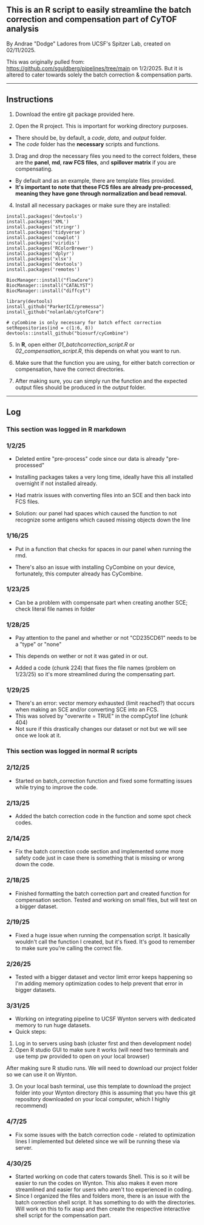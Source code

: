 ## This is an R script to easily streamline the batch correction and compensation part of CyTOF analysis 

By Andrae "Dodge" Ladores from UCSF's Spitzer Lab, created on 02/11/2025. 

This was originally pulled from: https://github.com/sguldberg/pipelines/tree/main on 1/2/2025.
But it is altered to cater towards solely the batch correction & compensation parts.

---

## Instructions

1. Download the entire git package provided here.

2. Open the R project. This is important for working directory purposes.
- There should be, by default, a *code*, *data*, and *output* folder.
- The *code* folder has the **necessary** scripts and functions.

3. Drag and drop the necessary files you need to the correct folders, these are the **panel**, **md**, **raw FCS files**, and **spillover matrix** if you are compensating.
- By default and as an example, there are template files provided.
- **It's important to note that these FCS files are already pre-processed, meaning they have gone through normalization and bead removal.**

4. Install all necessary packages or make sure they are installed:
``` 
install.packages('devtools')
install.packages('XML')
install.packages('stringr')
install.packages('tidyverse')
install.packages('cowplot')
install.packages('viridis')
install.packages('RColorBrewer')
install.packages('dplyr')
install.packages('xlsx')
install.packages('devtools')
install.packages('remotes')

BiocManager::install("flowCore")
BiocManager::install("CATALYST")
BiocManager::install("diffcyt")

library(devtools)
install_github("ParkerICI/premessa")
install_github("nolanlab/cytofCore")

# cyCombine is only necessary for batch effect correction
setRepositories(ind = c(1:6, 8))
devtools::install_github("biosurf/cyCombine") 
``` 

5. In **R**, open either *01_batchcorrection_script.R* or *02_compensation_script.R*, this depends on what you want to run.

6. Make sure that the function you are using, for either batch correction or compensation, have the correct directories.

7. After making sure, you can simply run the function and the expected output files should be produced in the *output* folder.

---

## Log

### This section was logged in R markdown

### 1/2/25
- Deleted entire "pre-process" code since our data is already "pre-processed"
- Installing packages takes a very long time, ideally have this all installed overnight if not installed already.

- Had matrix issues with converting files into an SCE and then back into FCS files.
- Solution: our panel had spaces which caused the function to not recognize some antigens which caused missing objects down the line

### 1/16/25 
- Put in a function that checks for spaces in our panel when running the rmd.

- There's also an issue with installing CyCombine on your device, fortunately, this computer already has CyCombine.

### 1/23/25
- Can be a problem with compensate part when creating another SCE; check literal file names in folder

### 1/28/25
- Pay attention to the panel and whether or not "CD235CD61" needs to be a "type" or "none"
- This depends on wether or not it was gated in or out.

- Added a code (chunk 224) that fixes the file names (problem on 1/23/25) so it's more streamlined during the compensating part. 

### 1/29/25
- There's an error: vector memory exhausted (limit reached?) that occurs when making an SCE and/or converting SCE into an FCS.
- This was solved by "overwrite = TRUE" in the compCytof line (chunk 404)
- Not sure if this drastically changes our dataset or not but we will see once we look at it.

### This section was logged in normal R scripts

### 2/12/25
- Started on batch_correction function and fixed some formatting issues while trying to improve the code.

### 2/13/25
- Added the batch correction code in the function and some spot check codes.

### 2/14/25
- Fix the batch correction code section and implemented some more safety code just in case there is something that is missing or wrong down the code.

### 2/18/25
- Finished formatting the batch correction part and created function for compensation section. Tested and working on small files, but will test on a bigger dataset.

### 2/19/25
- Fixed a huge issue when running the compensation script. It basically wouldn't call the function I created, but it's fixed. It's good to remember to make sure you're calling the correct file.

### 2/26/25
- Tested with a bigger dataset and vector limit error keeps happening so I'm adding memory optimization codes to help prevent that error in bigger datasets.

### 3/31/25
- Working on integrating pipeline to UCSF Wynton servers with dedicated memory to run huge datasets.
- Quick steps:
1. Log in to servers using bash (cluster first and then development node)
2. Open R studio GUI to make sure it works (will need two terminals and use temp pw provided to open on your local browser)

After making sure R studio runs. We will need to download our project folder so we can use it on Wynton.

3. On your local bash terminal, use this template to download the project folder into your Wynton directory (this is assuming that you have this git repository downloaded on your local computer, which I highly recommend)

### 4/7/25
- Fix some issues with the batch correction code - related to optimization lines I implemented but deleted since we will be running these via server.

### 4/30/25
- Started working on code that caters towards Shell. This is so it will be easier to run the codes on Wynton. This also makes it even more streamlined and easier for users who aren't too experienced in coding.
- Since I organized the files and folders more, there is an issue with the batch correction shell script. It has something to do with the directories. Will work on this to fix asap and then create the respective interactive shell script for the compensation part.
